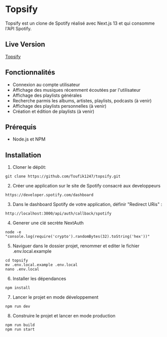 # Topsify

Topsify est un clone de Spotify réalisé avec Next.js 13 et qui consomme l'API Spotify.

## Live Version

[Topsify](https://topsify.2screens.dev/)

## Fonctionnalités

- Connexion au compte utilisateur
- Affichage des musiques récemment écoutées par l'utilisateur
- Affichage des playlists générales
- Recherche parmis les albums, artistes, playlists, podcasts (à venir)
- Affichage des playlists personnelles (à venir)
- Création et édition de playlists (à venir)

## Prérequis

- Node.js et NPM

## Installation

1. Cloner le dépôt:

```
git clone https://github.com/Toufik1247/topsify.git
```

2. Créer une application sur le site de Spotify consacré aux developpeurs 

```
https://developer.spotify.com/dashboard
```

3. Dans le dashboard Spotify de votre application, définir "Redirect URis" : 

```
http://localhost:3000/api/auth/callback/spotify
```

4. Generer une clé secrète NextAuth

```
node -e "console.log(require('crypto').randomBytes(32).toString('hex'))"
```

5. Naviguer dans le dossier projet, renommer et editer le fichier .env.local.example

```
cd topsify
mv .env.local.example .env.local
nano .env.local
```

6. Installer les dépendances

```
npm install
```

7. Lancer le projet en mode développement

```
npm run dev
```

8. Construire le projet et lancer en mode production

```
npm run build
npm run start
```

